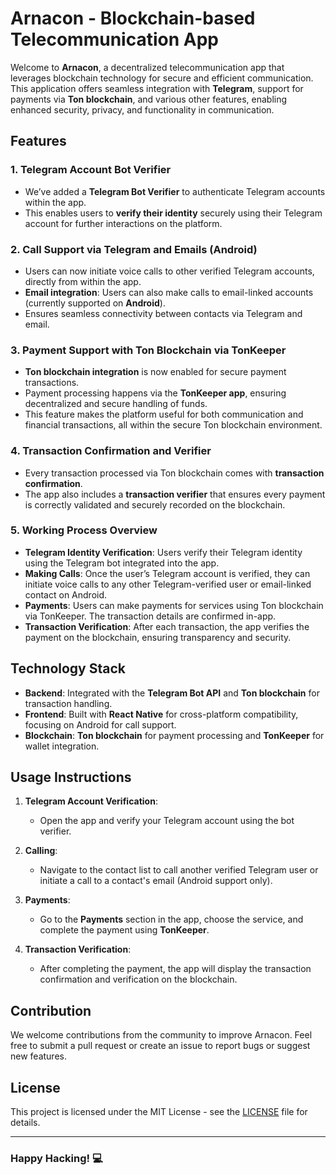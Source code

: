 # Arnacon - Blockchain-based Telecommunication App

Welcome to **Arnacon**, a decentralized telecommunication app that leverages blockchain technology for secure and efficient communication. This application offers seamless integration with **Telegram**, support for payments via **Ton blockchain**, and various other features, enabling enhanced security, privacy, and functionality in communication.

## Features

### 1. Telegram Account Bot Verifier
- We’ve added a **Telegram Bot Verifier** to authenticate Telegram accounts within the app.
- This enables users to **verify their identity** securely using their Telegram account for further interactions on the platform.
  
### 2. Call Support via Telegram and Emails (Android)
- Users can now initiate voice calls to other verified Telegram accounts, directly from within the app.
- **Email integration**: Users can also make calls to email-linked accounts (currently supported on **Android**).
- Ensures seamless connectivity between contacts via Telegram and email.

### 3. Payment Support with Ton Blockchain via TonKeeper
- **Ton blockchain integration** is now enabled for secure payment transactions.
- Payment processing happens via the **TonKeeper app**, ensuring decentralized and secure handling of funds.
- This feature makes the platform useful for both communication and financial transactions, all within the secure Ton blockchain environment.

### 4. Transaction Confirmation and Verifier
- Every transaction processed via Ton blockchain comes with **transaction confirmation**.
- The app also includes a **transaction verifier** that ensures every payment is correctly validated and securely recorded on the blockchain.

### 5. Working Process Overview
- **Telegram Identity Verification**: Users verify their Telegram identity using the Telegram bot integrated into the app.
- **Making Calls**: Once the user’s Telegram account is verified, they can initiate voice calls to any other Telegram-verified user or email-linked contact on Android.
- **Payments**: Users can make payments for services using Ton blockchain via TonKeeper. The transaction details are confirmed in-app.
- **Transaction Verification**: After each transaction, the app verifies the payment on the blockchain, ensuring transparency and security.
  
## Technology Stack
- **Backend**: Integrated with the **Telegram Bot API** and **Ton blockchain** for transaction handling.
- **Frontend**: Built with **React Native** for cross-platform compatibility, focusing on Android for call support.
- **Blockchain**: **Ton blockchain** for payment processing and **TonKeeper** for wallet integration.
  
## Usage Instructions

1. **Telegram Account Verification**: 
   - Open the app and verify your Telegram account using the bot verifier.
   
2. **Calling**:
   - Navigate to the contact list to call another verified Telegram user or initiate a call to a contact's email (Android support only).

3. **Payments**:
   - Go to the **Payments** section in the app, choose the service, and complete the payment using **TonKeeper**.

4. **Transaction Verification**:
   - After completing the payment, the app will display the transaction confirmation and verification on the blockchain.

## Contribution
We welcome contributions from the community to improve Arnacon. Feel free to submit a pull request or create an issue to report bugs or suggest new features.

## License
This project is licensed under the MIT License - see the [LICENSE](./LICENSE) file for details.

---

### Happy Hacking! 💻